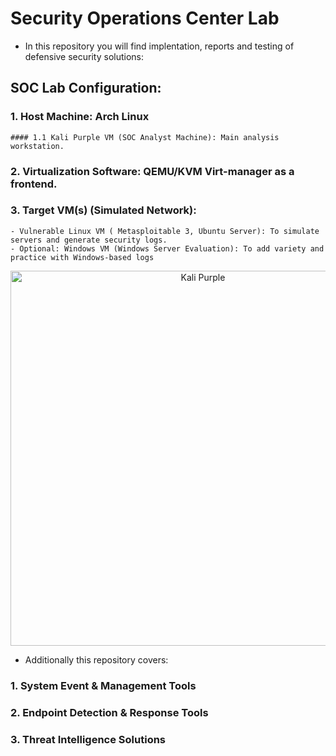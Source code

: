 # Security Operations Center Lab

- In this repository you will find implentation, reports and testing of defensive security solutions:

## SOC Lab Configuration:

### 1. Host Machine: Arch Linux
    #### 1.1 Kali Purple VM (SOC Analyst Machine): Main analysis workstation.
### 2. Virtualization Software: QEMU/KVM Virt-manager as a frontend.
### 3. Target VM(s) (Simulated Network):

    - Vulnerable Linux VM ( Metasploitable 3, Ubuntu Server): To simulate servers and generate security logs.
    - Optional: Windows VM (Windows Server Evaluation): To add variety and practice with Windows-based logs

<div align="center">
<img src="sources/kali-purpledemo.png" alt="Kali Purple" width="600"/>
</div>

- Additionally this repository covers:

 ### 1. System Event & Management Tools 
 ### 2. Endpoint Detection & Response Tools
 ### 3. Threat Intelligence Solutions

